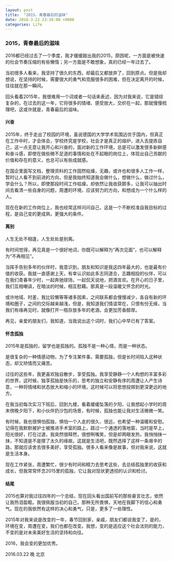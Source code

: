 ```yaml
---
layout: post
title:  "2015，青春最后的滋味"
date: 2016-3-22 23:26:00 +0800
categories: Life
---
```




### 2015，青春最后的滋味



2016都已经过去了一个季度，我才缓缓敲出我的2015，原因呢，一方面是被快速的社会节奏压缩的有些懒惰；另一方面是不敢想象，真的已经一年过去了。

当初很多人看来，我坚持了很久的东西，却最后又都放弃了，回到原点。但是我却想说，在坚持的时候，需要很大的勇气和克服很多的困难，但在决定离开的时候，往往就在那一瞬间。

回头看着2015年，我很难用一个词或者一句话来表述，因为对我来说，它是错综复杂的，在过去的这一年，它将很多的情绪、感受放大，交织在一起，那就慢慢梳理吧，这或许就是，青春最后的滋味。



#### 兴奋

2015年，终于走出了校园的环境，虽说德国的大学学术氛围远优于国内，但真正在工作中时，才会体会，学校终究是学校，社会才是真正的熔炉，进入去提炼自己，这一点无意让我开心和兴奋的，面对新的工作环境，总是可以激发很多新鲜感和奋斗感，即使在做些微不足道的事情和处在不起眼的岗位上，体现出自己贡献的价值和存在的意义，也总可以有些成就感。

在国企里面写文档，整理资料的工作固然枯燥，无趣，或许也和很多人工作一样，暂时让人看不到前进的方向，但是我始终知道我会做什么，想做什么，做过什么，学会什么？所以，即使那段时间工作枯燥，却依然让我收获颇多，让我可以抽出时间去看清一些自身的问题，周遭的环境，应该努力的方向，和想成为一个什么样的人。

现在在新的工作岗位上，我也经常这样问问自己，这是一个不断校准自我目标的过程，是自己变的更成熟，更强大的条件。



#### 离别

人生无处不相逢，人生处处是别离。

有时间觉得，再见真是一个很好地词，你既可以解释为“再次见面”，也可以解释为“不再相见”。

当挥手告别多年的伙伴时，我意识到，朋友和知识是我这四年最大的，也是最有价值的收获。我就一直感谢上天，有幸认识如此多志同道合，志趣相投的伙伴，可以在我们青春年少时，一起奔驰球场，一起侃天说地，把酒言欢。在开心的日子里，我们互相嘲讽，在暗淡的时候，相互慰藉。那真是一段温暖又怀念的时光。

或许地域、时差，我比较懒等等诸多因素，之间联系都会慢慢减少，各自有新的环境和圈子，之间的交际越来越浅，但是，我知道我们情谊常在，只恨有份无缘，当我们有缘再见时，就像打开一瓶存放多年的老酒，会更加芳香醇厚。

再见，亲爱的朋友们，我知道，当我说出这个词时，我们心中早已有了答案。



#### 怀念孤独

2015年是孤独的，留学也是孤独的。孤独不是一种心情，而是一种状态。

是很复杂的一种情感动物，为了专注某件事，需要孤独，但是长时间陷入这种状态，却又矫情而又痛苦。

过往的这些年，我更喜欢独自散步，享受孤独。我享受静静一个人构想的丰富多彩的世界，这时候，独享孤独是快乐的，思考的独立和安静有序的周遭让人产生诗意，一种将情绪和状态放大和缩小的环境，这时候可以将思想投掷到更深更远的地方。

在我当初每次实习下班后，回到九楼，看着缓缓坠落的夕阳，让我想起小学时的周末傍晚夕阳下，和小伙伴扔沙包的场景，有时候，孤独也能让我对生活微微一笑。

有时候，我也很惧怕孤独，惧怕一个人走的很久、很远，也希望一种温暖和安慰。记得在我默默被护士被推进手术室的路上，路过一个通透的落地窗，当时是早上，阳光很好，打在过道，我突然很释然，很想咧嘴笑，但是却两眼发热，我悄悄抹一抹，不知道是不是撑了太久的缘故。这就是生活吧，既然选择了这样一条艰辛的路，那就应该舍去很多美好，享受孤独。很多人看来像是故事，但对我来说，这就是生活本身。

现在工作紧张，周遭繁忙，很少有时间和精力去思考这些，去总结孤独里的收获和成长，但我常常怀念2015里的孤独，它让我对现状更透彻的认识和检讨。



#### 结尾

2015也算对我过往四年的一个总结，现在回头看出国前写的那些豪言壮志，依然让我热泪盈眶。我很佩服当初的自己，那种无所畏惧，天地在我脚下的信心和勇气。现在的我依然有这样的决心和勇气，只是，更多了一些理性。

2015年对我来说是改变的一年，春节回到家，亲戚，朋友们都说我变了，是的，环境在变，周遭在变，我们也都在改变。我想，变的是适应这个社会法则的能力，不变的是对未来美好生活的坚持和向往。

2016，我会变的更加优秀。



2016.03.22 晚
北京
